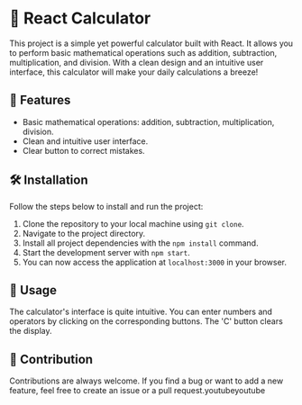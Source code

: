 # 🚀 React Calculator

This project is a simple yet powerful calculator built with React. It allows you to perform basic mathematical operations such as addition, subtraction, multiplication, and division. With a clean design and an intuitive user interface, this calculator will make your daily calculations a breeze!

## 🎯 Features

- Basic mathematical operations: addition, subtraction, multiplication, division.
- Clean and intuitive user interface.
- Clear button to correct mistakes.

## 🛠️ Installation

Follow the steps below to install and run the project:

1. Clone the repository to your local machine using `git clone`.
2. Navigate to the project directory.
3. Install all project dependencies with the `npm install` command.
4. Start the development server with `npm start`.
5. You can now access the application at `localhost:3000` in your browser.

## 📝 Usage

The calculator's interface is quite intuitive. You can enter numbers and operators by clicking on the corresponding buttons. The 'C' button clears the display.

## 🤝 Contribution

Contributions are always welcome. If you find a bug or want to add a new feature, feel free to create an issue or a pull request.youtubeyoutube